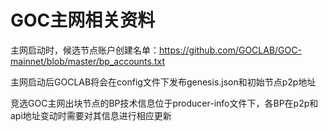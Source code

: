 # GOC主网相关资料

主网启动时，候选节点账户创建名单：https://github.com/GOCLAB/GOC-mainnet/blob/master/bp_accounts.txt

主网启动后GOCLAB将会在config文件下发布genesis.json和初始节点p2p地址

竞选GOC主网出块节点的BP技术信息位于producer-info文件下，各BP在p2p和api地址变动时需要对其信息进行相应更新


